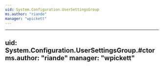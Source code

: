 ```yaml
---
uid: System.Configuration.UserSettingsGroup
ms.author: "riande"
manager: "wpickett"
---
```


---
uid: System.Configuration.UserSettingsGroup.#ctor
ms.author: "riande"
manager: "wpickett"
---
